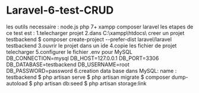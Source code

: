 # Laravel-6-test-CRUD

les outils necessaire :
node.js
php 7+
xampp
composer
laravel
les etapes de ce test est :
1.telecharger projet
2.dans C:\xampp\htdocs\ creer un projet testbackend
$ composer create-project --prefer-dist laravel/laravel testbackend
3.ouvrir le projet dans un ide
4.copie les fichier de projet telecharger
5.configurer le fichier .env
pour MySQL
DB_CONNECTION=mysql
DB_HOST=127.0.0.1
DB_PORT=3306
DB_DATABASE=testbackend
DB_USERNAME=root
DB_PASSWORD=password
6.creation data base dans MySQL:
name : testbackend
$ php artisan serve
$ php artisan migrate
$ composer dump-autoload
$ php artisan db:seed
$ php artisan storage:link
